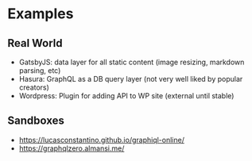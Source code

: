 # Examples

## Real World

- GatsbyJS: data layer for all static content (image resizing, markdown parsing, etc)
- Hasura: GraphQL as a DB query layer (not very well liked by popular creators)
- Wordpress: Plugin for adding API to WP site (external until stable)

## Sandboxes

- https://lucasconstantino.github.io/graphiql-online/
- https://graphqlzero.almansi.me/
